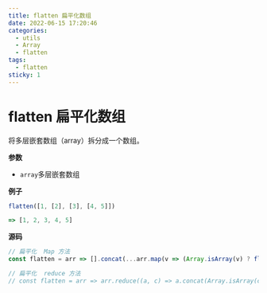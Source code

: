 ```yaml
---
title: flatten 扁平化数组
date: 2022-06-15 17:20:46
categories: 
  - utils
  - Array
  - flatten
tags: 
  - flatten
sticky: 1
---
```

# flatten 扁平化数组

将多层嵌套数组（array）拆分成一个数组。

**参数**

- `array`多层嵌套数组

**例子**

```js
flatten([1, [2], [3], [4, 5]])

=> [1, 2, 3, 4, 5]
```

**源码**

```js
// 扁平化  Map 方法
const flatten = arr => [].concat(...arr.map(v => (Array.isArray(v) ? flatten(v) : v)))

// 扁平化  reduce 方法
// const flatten = arr => arr.reduce((a, c) => a.concat(Array.isArray(c) ? flatten(c) : c), [])
```

